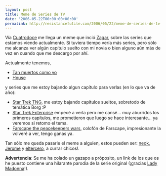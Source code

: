 ```yaml
---
layout: post
title: Meme de Series de TV
date: '2006-05-22T00:00:00+00:00'
permalink: http://resistancefutile.com/2006/05/22/meme-de-series-de-tv-2/
---
```

Vía <a href="http://cuatrodoce.blogsome.com/2006/05/22/el-meme-de-las-series/">Cuatrodoce</a> me llega un meme que inció <a href="http://zagmac.net/">Zagar</a>, sobre las series que estamos viendo actualmente. Si tuviera tiempo vería más series, pero sólo me alcanza ver algún capítulo suelto con mi novia o bien alguno aún más de vez en cuando que me descargo por ahí.

Actualmente tenemos,

- <a href="http://www.cuatro.com/programas/cuatrosfera/tanmuertoscomoyo/">Tan muertos como yo</a>
- <a href="http://www.youtube.com/watch?v=WZtHIWdbEM0">House</a>

y series que me estoy bajando algun capítulo para verlas (en lo que va de año):

- <a href="http://www.tv.com/star-trek-the-next-generation/show/137/summary.html?q=Star+Trek">Star Trek TNG</a>, me estoy bajando capítulos sueltos, sobretodo de temática Borg :P
- <a href="http://www.tv.com/star-trek-enterprise/show/2498/summary.html?q=Star+Trek">Star Trek Enterprise</a> empecé a verla pero me cansé... muy aburridos los primeros capítulos, me prometieron que luego se hace interesante... ya veremos si retomo el tema.
- <a href="http://www.imdb.com/title/tt0387736/">Farscape the peacekeepers wars</a>, colofón de Farscape, impresionante la volveré a ver, tengo ganas ya.

Tan sólo me queda pasarle el meme a alguien, estos pueden ser: <a href="http://neokia.wordpress.com/">neok</a>, <a href="http://porfinesviernes.es/">Jerome</a> y <a href="http://eltercero.blogsome.com/">eltercero</a>, a currar chicos!.

<span style="font-weight:bold;">Advertencia</span>: Se me ha colado un gazapo a próposito, un link de los que os he puesto contiene una hilarante parodia de la serie original (¡gracias <a href="http://childrenatyourfeet.blogspot.com">Lady Madonna</a>!).
